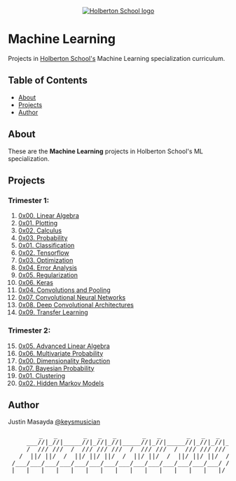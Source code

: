 <p align="center">
  <a href=#>
    <img src="https://intranet.hbtn.io/assets/holberton-logo-full-black-157ccfa3d2134776c1e3f78c0fe682968e8848b64fcacc6187976044f75f35a8.png" alt="Holberton School logo">
  </a>
</p>

# Machine Learning
Projects in [Holberton School's](https://www.holbertonschool.com/) Machine Learning specialization curriculum.

## Table of Contents
* [About](#about)
* [Projects](#projects)
* [Author](#author)

## About
These are the **Machine Learning** projects in Holberton School's ML specialization.

## Projects
### Trimester 1:
1. [0x00. Linear Algebra](https://github.com/keysmusician/holbertonschool-machine_learning/tree/main/math/0x00-linear_algebra)
2. [0x01. Plotting](https://github.com/keysmusician/holbertonschool-machine_learning/tree/main/math/0x01-plotting)
3. [0x02. Calculus](https://github.com/keysmusician/holbertonschool-machine_learning/tree/main/math/0x02-calculus)
4. [0x03. Probability](https://github.com/keysmusician/holbertonschool-machine_learning/tree/main/math/0x03-probability)
5. [0x01. Classification](https://github.com/keysmusician/holbertonschool-machine_learning/tree/main/supervised_learning/0x01-classification)
6. [0x02. Tensorflow](https://github.com/keysmusician/holbertonschool-machine_learning/tree/main/supervised_learning/0x02-tensorflow)
7. [0x03. Optimization](https://github.com/keysmusician/holbertonschool-machine_learning/tree/main/supervised_learning/0x03-optimization)
8. [0x04. Error Analysis](https://github.com/keysmusician/holbertonschool-machine_learning/tree/main/supervised_learning/0x04-error_analysis)
9. [0x05. Regularization](https://github.com/keysmusician/holbertonschool-machine_learning/tree/main/supervised_learning/0x05-regularization)
10. [0x06. Keras](https://github.com/keysmusician/holbertonschool-machine_learning/tree/main/supervised_learning/0x06-keras)
11. [0x04. Convolutions and Pooling](https://github.com/keysmusician/holbertonschool-machine_learning/tree/main/math/0x04-convolutions_and_pooling)
12. [0x07. Convolutional Neural Networks](https://github.com/keysmusician/holbertonschool-machine_learning/tree/main/supervised_learning/0x07-cnn)
13. [0x08. Deep Convolutional Architectures](https://github.com/keysmusician/holbertonschool-machine_learning/tree/main/supervised_learning/0x08-deep_cnns)
14. [0x09. Transfer Learning](https://github.com/keysmusician/holbertonschool-machine_learning/tree/main/supervised_learning/0x09-transfer_learning)

### Trimester 2:
15. [0x05. Advanced Linear Algebra](https://github.com/keysmusician/holbertonschool-machine_learning/tree/main/math/0x05-advanced_linear_algebra)
16. [0x06. Multivariate Probability](https://github.com/keysmusician/holbertonschool-machine_learning/tree/main/math/0x06-multivariate_prob)
17. [0x00. Dimensionality Reduction](https://github.com/keysmusician/holbertonschool-machine_learning/tree/main/unsupervised_learning/0x00-dimensionality_reduction)
18. [0x07. Bayesian Probability](https://github.com/keysmusician/holbertonschool-machine_learning/tree/main/math/0x07-bayesian_prob)
19. [0x01. Clustering](https://github.com/keysmusician/holbertonschool-machine_learning/tree/main/unsupervised_learning/0x01-clustering)
21. [0x02. Hidden Markov Models](https://github.com/keysmusician/holbertonschool-machine_learning/tree/main/unsupervised_learning/0x02-hmm)

## Author
Justin Masayda [@keysmusician](https://github.com/keysmusician)
<pre align="center">
      _   _       _   _   _       _   _       _   _   _
     ___//|_//|_____//|_//|_//|_____//|_//|_____//|_//|_//|___
     /  /// ///  /  /// /// ///  /  /// ///  /  /// /// ///  / |
   /  ||/ ||/  /  ||/ ||/ ||/  /  ||/ ||/  /  ||/ ||/ ||/  / /
 /___/___/___/___/___/___/___/___/___/___/___/___/___/___/ /
|___|___|___|___|___|___|___|___|___|___|___|___|___|___|/
</pre>
<p><span style="font-family: 'Lucida Console'; line-height: 14px; font-size: 14px; display: inline-block;">&nbsp;</span></p>

